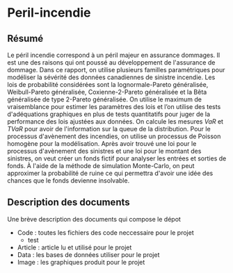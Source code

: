 # Peril-incendie
## Résumé
Le péril incendie correspond à un péril majeur en assurance dommages. Il est une des raisons qui ont poussé au développement de l'assurance de dommage. Dans ce rapport, on utilise plusieurs familles paramétriques pour modéliser la sévérité des données canadiennes de sinistre incendie. Les lois de probabilité considérées sont la lognormale-Pareto généralisée, Weibull-Pareto généralisée, Coxienne-2-Pareto généralisée et la Bêta généralisée de type 2-Pareto généralisée. On utilise le maximum de vraisemblance pour estimer les paramètres des lois et l’on utilise des tests d'adéquations graphiques en plus de tests quantitatifs pour juger de la performance des lois ajustées aux données. On calcule les mesures $VaR$ et $TVaR$ pour avoir de l'information sur la queue de la distribution. Pour le processus d'avènement des incendies, on utilise un processus de Poisson homogène pour la modélisation. Après avoir trouvé une loi pour le processus d'avènement des sinistres et une loi pour le montant des sinistres, on veut créer un fonds fictif pour analyser les entrées et sorties de fonds. À l'aide de la méthode de simulation Monte-Carlo, on peut approximer la probabilité de ruine ce qui permettra d'avoir une idée des chances que le fonds devienne insolvable.

## Description des documents 
Une brève description des documents qui compose le dépot
- Code : toutes les fichiers des code neccessaire pour le projet
    - test
- Article : article lu et utilisé pour le projet
- Data : les bases de données utiliser pour le projet
- Image : les graphiques produit pour le projet
